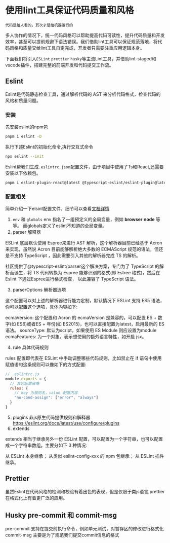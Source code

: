 # 使用lint工具保证代码质量和风格
`代码是给人看的，其次才是给机器运行的`

多人协作的情况下，统一代码风格可以帮助提高代码可读性，提升代码质量和开发效率，甚至可以提前规避下语法错误。我们借助lint工具可以保证规范落地，将代码风格和质量交给lint工具自定完成，开发者只需要注重应用逻辑本身。

下面我们将引入`ESLint` `prettier` `husky`等主流Lint工具，并借助lint-staged和vscode插件，搭建完整的前端开发和代码提交工作流。

## Eslint
Eslint是代码静态检查工具，通过解析代码的 AST 来分析代码格式，检查代码的风格和质量问题。

### 安装
先安装eslint的npm包
``` bash 
pnpm i eslint -D
```
执行下述Eslint的初始化命令,执行交互式命令

``` bash 
npx eslint --init
```
Eslint帮我们生成`.eslintrc.json`配置文件，由于项目中使用了Ts和React,还需要安装以下依赖包。
```bash
pnpm i eslint-plugin-react@latest @typescript-eslint/eslint-plugin@latest @typescript-eslint/parser@latest -D
```
### 配置相关  
简单介绍一下elsint配置文件，细节可以查看[文档详情](http://eslint.cn/docs/user-guide/configuring)
1. `env` 和 `globals`
env 指名了一组预定义的全局变量，例如 **browser** **node** 等等。
而globals定义了eslint不知道的全局变量。
2. parser 解释器

ESLint 底层默认使用 Espree来进行 AST 解析，这个解析器目前已经基于 Acron 来实现，虽然说 Acron 目前能够解析绝大多数的 ECMAScript 规范的语法，但还是不支持 TypeScript ，因此需要引入其他的解析器完成 TS 的解析。

社区提供了@typescript-eslint/parser这个解决方案，专门为了 TypeScript 的解析而诞生，将 TS 代码转换为 Espree 能够识别的格式(即 Estree 格式)，然后在 Eslint 下通过Espree进行格式检查， 以此兼容了 TypeScript 语法。

3. parserOptions  解析器选项

这个配置可以对上述的解析器进行能力定制，默认情况下 ESLint 支持 ES5 语法，你可以配置这个选项，具体内容如下:

ecmaVersion: 这个配置和 Acron 的 ecmaVersion 是兼容的，可以配置 ES + 数字(如 ES6)或者ES + 年份(如 ES2015)，也可以直接配置为latest，启用最新的 ES 语法。
sourceType: 默认为script，如果使用 ES Module 则应设置为module
ecmaFeatures: 为一个对象，表示想使用的额外语言特性，如开启 jsx。

4. rule 具体代码规则 

rules 配置即代表在 ESLint 中手动调整哪些代码规则，比如禁止在 if 语句中使用赋值语句这条规则可以像如下的方式配置:
``` js
// .eslintrc.js
module.exports = {
  // 其它配置省略
  rules: {
    // key 为规则名，value 配置内容
    "no-cond-assign": ["error", "always"]
  }
}
``` 
5. plugins 非js原生代码提供规则和解释器 https://eslint.org/docs/latest/use/configure/plugins
6. extends 

extends 相当于继承另外一份 ESLint 配置，可以配置为一个字符串，也可以配置成一个字符串数组。主要分如下 3 种情况:

从 ESLint 本身继承；
从类似 eslint-config-xxx 的 npm 包继承；
从 ESLint 插件继承。


## Prettier
虽然Eslint在代码风格的检测和校验有着出色的表现，但是仅限于类js语言,prettier在格式化上有着更广泛的应用。

## Husky  pre-commit 和 commit-msg
pre-commit 支持在提交前执行命令，例如单元测试，对暂存区的修改进行格式化
commit-msg 主要是为了规范我们提交commit信息的格式
